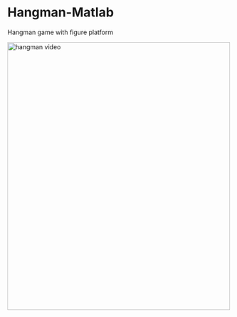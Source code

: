 # Hangman-Matlab
Hangman game with figure platform

<img src="hangman.gif" alt="hangman video" width="500" height="600">
